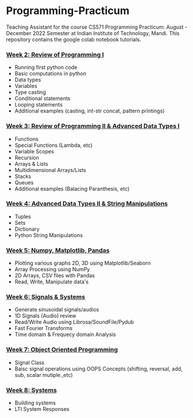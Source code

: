 # Programming-Practicum
Teaching Assistant for the course CS571 Programming Practicum: August - December 2022 Semester at Indian Institute of Technology, Mandi. This repository contains the google colab notebook tutorials.



### [Week 2: Review of Programming I](Week2.ipynb)
- Running first python code
- Basic computations in python
- Data types
- Variables
- Type casting
- Conditional statements
- Looping statements
- Additional examples (casting, int-str concat, pattern printings)


### [Week 3: Review of Programming II & Advanced Data Types I](Week3.ipynb)
- Functions
- Special Functions (Lambda, etc)
- Variable Scopes
- Recursion
- Arrays & Lists
- Multidimensional Arrays/Lists
- Stacks
- Queues
- Additional examples (Balacing Paranthesis, etc)

### [Week 4:  Advanced Data Types II & String Manipulations](Week4.ipynb)
- Tuples
- Sets
- Dictionary
- Python String Manipulations

### [Week 5: Numpy, Matplotlib, Pandas]()
- Plotting various graphs 2D, 3D using Matplotlib/Seaborn
- Array Processing using NumPy
- 2D Arrays, CSV files with Pandas
- Read, Write, Manipulate data's

### [Week 6: Signals & Systems](Week5.ipynb)
- Generate sinusoidal signals/audios
- 1D Signals (Audio) review
- Read/Write Audio using Librosa/SoundFile/Pydub
- Fast Fourier Transforms
- Time domain & Frequecy domain Analysis

### [Week 7: Object Oriented Programming]()
- Signal Class
- Baisc signal operations using OOPS Concepts (shifting, reversal, add, sub, scalar mutiple.,etc)

### [Week 8: Systems]()
- Building systems
- LTI System Responses

